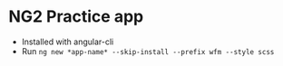# NG2 Practice app

* Installed with angular-cli
* Run `ng new *app-name* --skip-install --prefix wfm --style scss`
